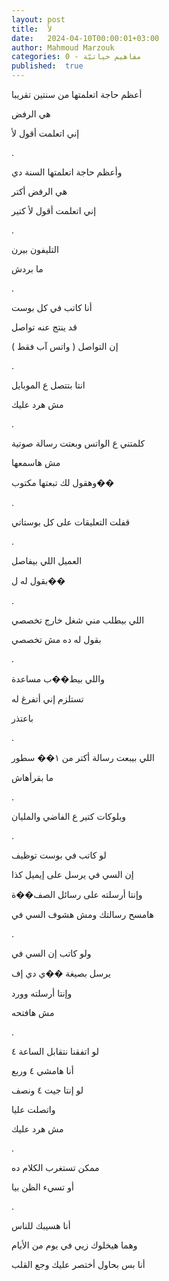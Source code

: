 ```yaml
---
layout: post
title:  لأ
date:   2024-04-10T00:00:01+03:00
author: Mahmoud Marzouk
categories: 0 - مفاهيم حياتيّة
published:  true
---
```

أعظم حاجة اتعلمتها من سنتين تقريبا

هي الرفض

إني اتعلمت أقول لأ

.

وأعظم حاجة اتعلمتها السنة دي

هي الرفض أكتر

إني اتعلمت أقول لأ كتير

.

التليفون بيرن

ما بردش

.

أنا كاتب في كل بوست

قد ينتج عنه تواصل

إن التواصل ( واتس آب فقط )

.

انتا بتتصل ع الموبايل

مش هرد عليك

.

كلمتني ع الواتس وبعتت رسالة صوتية

مش هاسمعها

وهقول لك تبعتها مكتوب��

.

قفلت التعليقات على كل بوستاتي

.

العميل اللي بيفاصل

بقول له ل��

.

اللي بيطلب مني شغل خارج تخصصي

بقول له ده مش تخصصي

.

واللي بيط��ب مساعدة

تستلزم إني أتفرغ له

باعتذر

.

اللي بيبعت رسالة أكتر من ١�� سطور

ما بقرأهاش

.

وبلوكات كتير ع الفاضي والمليان

.

لو كاتب في بوست توظيف

إن السي في يرسل على إيميل كذا

وإنتا أرسلته على رسائل الصف��ة

هامسح رسالتك ومش هشوف السي في

.

ولو كاتب إن السي في

يرسل بصيغة ��ي دي إف

وإنتا أرسلته وورد

مش هافتحه

.

لو اتفقنا نتقابل الساعة ٤

أنا هامشي ٤ وربع

لو إنتا جيت ٤ ونصف

واتصلت عليا

مش هرد عليك

.

ممكن تستغرب الكلام ده

أو تسيء الظن بيا

.

أنا هسيبك للناس

وهما هيخلوك زيي في يوم من الأيام

أنا بس بحاول أختصر عليك وجع القلب
